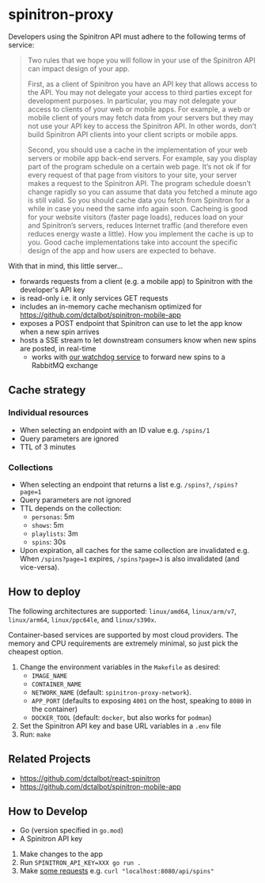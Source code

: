 # spinitron-proxy

Developers using the Spinitron API must adhere to the following terms of service:

> Two rules that we hope you will follow in your use of the Spinitron API can impact design of your app.
>
> First, as a client of Spinitron you have an API key that allows access to the API. You may not delegate your access to third parties except for development purposes. In particular, you may not delegate your access to clients of your web or mobile apps. For example, a web or mobile client of yours may fetch data from your servers but they may not use your API key to access the Spinitron API. In other words, don’t build Spinitron API clients into your client scripts or mobile apps.
>
> Second, you should use a cache in the implementation of your web servers or mobile app back-end servers. For example, say you display part of the program schedule on a certain web page. It’s not ok if for every request of that page from visitors to your site, your server makes a request to the Spinitron API. The program schedule doesn’t change rapidly so you can assume that data you fetched a minute ago is still valid. So you should cache data you fetch from Spinitron for a while in case you need the same info again soon. Cacheing is good for your website visitors (faster page loads), reduces load on your and Spinitron’s servers, reduces Internet traffic (and therefore even reduces energy waste a little). How you implement the cache is up to you. Good cache implementations take into account the specific design of the app and how users are expected to behave.

With that in mind, this little server...

- forwards requests from a client (e.g. a mobile app) to Spinitron with the developer's API key
- is read-only i.e. it only services GET requests
- includes an in-memory cache mechanism optimized for <https://github.com/dctalbot/spinitron-mobile-app>
- exposes a POST endpoint that Spinitron can use to let the app know when a new spin arrives
- hosts a SSE stream to let downstream consumers know when new spins are posted, in real-time
  - works with [our watchdog service](https://github.com/WBOR-91-1-FM/wbor-api-watchdog) to forward new spins to a RabbitMQ exchange

## Cache strategy

### Individual resources

- When selecting an endpoint with an ID value e.g. `/spins/1`
- Query parameters are ignored
- TTL of 3 minutes

### Collections

- When selecting an endpoint that returns a list e.g. `/spins?`, `/spins?page=1`
- Query parameters are not ignored
- TTL depends on the collection:
  - `personas`: 5m
  - `shows`: 5m
  - `playlists`: 3m
  - `spins`: 30s
- Upon expiration, all caches for the same collection are invalidated e.g. When `/spins?page=1` expires, `/spins?page=3` is also invalidated (and vice-versa).

## How to deploy

The following architectures are supported: `linux/amd64`, `linux/arm/v7`, `linux/arm64`, `linux/ppc64le`, and `linux/s390x`.

Container-based services are supported by most cloud providers. The memory and CPU requirements are extremely minimal, so just pick the cheapest option.

1. Change the environment variables in the `Makefile` as desired:
   - `IMAGE_NAME`
   - `CONTAINER_NAME`
   - `NETWORK_NAME` (default: `spinitron-proxy-network`).
   - `APP_PORT` (defaults to exposing `4001` on the host, speaking to `8080` in the container)
   - `DOCKER_TOOL` (default: `docker`, but also works for `podman`)
2. Set the Spinitron API key and base URL variables in a `.env` file
3. Run: `make`

## Related Projects

- <https://github.com/dctalbot/react-spinitron>
- <https://github.com/dctalbot/spinitron-mobile-app>

## How to Develop

- Go (version specified in `go.mod`)
- A Spinitron API key

1. Make changes to the app
2. Run `SPINITRON_API_KEY=XXX go run .`
3. Make [some requests](https://spinitron.github.io/v2api/) e.g. `curl "localhost:8080/api/spins"`
